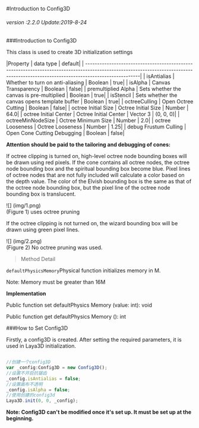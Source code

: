 #Introduction to Config3D

###### *version :2.2.0  Update:2019-8-24*

###Introduction to Config3D

This class is used to create 3D initialization settings

|Property | data type | default|
| -----------------------------------------------------------------------------------------------------------------------------------------------------------------------------------|
| isAntialias | Whether to turn on anti-aliasing | Boolean | true|
| isAlpha | Canvas Transparency | Boolean | false|
| premultiplied Alpha | Sets whether the canvas is pre-multiplied | Boolean | true|
| isStencil | Sets whether the canvas opens template buffer | Boolean | true|
| octreeCulling | Open Octree Cutting | Boolean | false|
| octree Initial Size | Octree Initial Size | Number | 64.0|
| octree Initial Center | Octree Initial Center | Vector 3 | (0, 0, 0)|
| octreeMinNodeSize | Octree Minimum Size | Number | 2.0|
| octree Looseness | Octree Looseness | Number | 1.25|
| debug Frustum Culling | Open Cone Cutting Debugging | Boolean | false|

**Attention should be paid to the tailoring and debugging of cones:**

If octree clipping is turned on, high-level octree node bounding boxes will be drawn using red pixels. If the cone contains all octree nodes, the octree node bounding box and the spiritual bounding box become blue. Pixel lines of octree nodes that are not fully included will calculate a color based on the depth value. The color of the Elvish bounding box is the same as that of the octree node bounding box, but the pixel line of the octree node bounding box is translucent.

![] (img/1.png)<br> (Figure 1) uses octree pruning

If the octree clipping is not turned on, the wizard bounding box will be drawn using green pixel lines.

![] (img/2.png)<br> (Figure 2) No octree pruning was used.

> Method Detail


 `defaultPhysicsMemory`Physical function initializes memory in M.

Note: Memory must be greater than 16M

​**Implementation**

Public function set defaultPhysics Memory (value: int): void

Public function get defaultPhysics Memory (): int



###How to Set Config3D

Firstly, a config3D is created. After setting the required parameters, it is used in Laya3D initialization.


```typescript

//创建一个config3D
var _config:Config3D = new Config3D();
//设置不开启抗锯齿
_config.isAntialias = false;
//设置画布不透明
_config.isAlpha = false;
//使用创建的config3d
Laya3D.init(0, 0, _config);
```


**Note: Config3D can't be modified once it's set up. It must be set up at the beginning.**